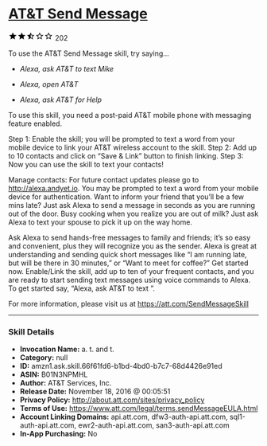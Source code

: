 # [AT&T Send Message](http://alexa.amazon.com/#skills/amzn1.ask.skill.66f61fd6-b1bd-4bd0-b7c7-68d4426e91ed)
![2.3 stars](../../images/ic_star_black_18dp_1x.png)![2.3 stars](../../images/ic_star_black_18dp_1x.png)![2.3 stars](../../images/ic_star_half_black_18dp_1x.png)![2.3 stars](../../images/ic_star_border_black_18dp_1x.png)![2.3 stars](../../images/ic_star_border_black_18dp_1x.png) 202

To use the AT&T Send Message skill, try saying...

* *Alexa, ask AT&T to text Mike*

* *Alexa, open AT&T*

* *Alexa, ask AT&T for Help*

To use this skill, you need a post-paid AT&T mobile phone with messaging feature enabled.

Step 1: Enable the skill; you will be prompted to text a word from your mobile device to link your AT&T wireless account to the skill. 
Step 2: Add up to 10 contacts and click on “Save & Link” button to finish linking. 
Step 3: Now you can use the skill to text your contacts!

Manage contacts: For future contact updates please go to http://alexa.andyet.io. You may be prompted to text a word from your mobile device for authentication.
Want to inform your friend that you’ll be a few mins late? Just ask Alexa to send a message in seconds as you are running out of the door. 
Busy cooking when you realize you are out of milk? Just ask Alexa to text your spouse to pick it up on the way home.

Ask Alexa to send hands-free messages to family and friends; it’s so easy and convenient, plus they will recognize you as the sender. Alexa is great at understanding and sending quick short messages like “I am running late, but will be there in 30 minutes,” or “Want to meet for coffee?” 
Get started now. Enable/Link the skill, add up to ten of your frequent contacts, and you are ready to start sending text messages using voice commands to Alexa. To get started say, “Alexa, ask AT&T to text <contact name>”.

For more information, please visit us at https://att.com/SendMessageSkill

***

### Skill Details

* **Invocation Name:** a. t. and t.
* **Category:** null
* **ID:** amzn1.ask.skill.66f61fd6-b1bd-4bd0-b7c7-68d4426e91ed
* **ASIN:** B01N3NPMHL
* **Author:** AT&T Services, Inc.
* **Release Date:** November 18, 2016 @ 00:05:51
* **Privacy Policy:** http://about.att.com/sites/privacy_policy
* **Terms of Use:** https://www.att.com/legal/terms.sendMessageEULA.html
* **Account Linking Domains:** api.att.com, dfw3-auth-api.att.com, sql1-auth-api.att.com, ewr2-auth-api.att.com, san3-auth-api.att.com
* **In-App Purchasing:** No
